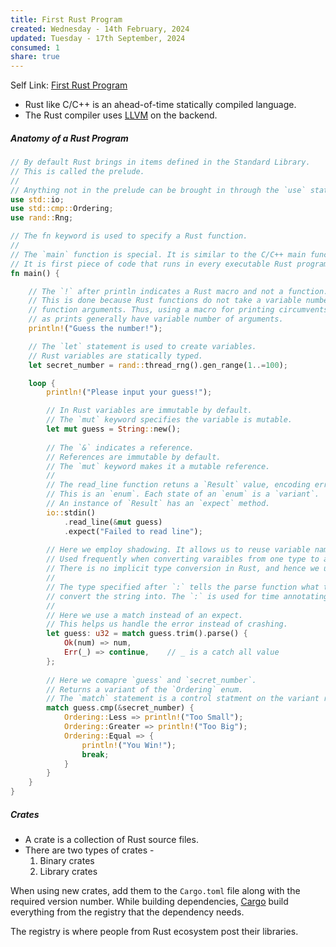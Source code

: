 ```yaml
---
title: First Rust Program
created: Wednesday - 14th February, 2024
updated: Tuesday - 17th September, 2024
consumed: 1
share: true
---
```


Self Link: [First Rust Program](First%20Rust%20Program.md)

* Rust like C/C++ is an ahead-of-time statically compiled language.
* The Rust compiler uses [LLVM](LLVM.md) on the backend.

##### Anatomy of a Rust Program

````rust
// By default Rust brings in items defined in the Standard Library.
// This is called the prelude.
//
// Anything not in the prelude can be brought in through the `use` statement.
use std::io;
use std::cmp::Ordering;
use rand::Rng;

// The fn keyword is used to specify a Rust function.
//
// The `main` function is special. It is similar to the C/C++ main function.
// It is first piece of code that runs in every executable Rust program.
fn main() {

	// The `!` after println indicates a Rust macro and not a function.
	// This is done because Rust functions do not take a variable number of
	// function arguments. Thus, using a macro for printing circumvents that,
	// as prints generally have variable number of arguments.
	println!("Guess the number!");

	// The `let` statement is used to create variables.
	// Rust variables are statically typed.
	let secret_number = rand::thread_rng().gen_range(1..=100);

	loop {
		println!("Please input your guess!");

		// In Rust variables are immutable by default.
		// The `mut` keyword specifies the variable is mutable.
		let mut guess = String::new();
	
		// The `&` indicates a reference.
		// References are immutable by default.
		// The `mut` keyword makes it a mutable reference.
		//
		// The read_line function retuns a `Result` value, encoding error information.
		// This is an `enum`. Each state of an `enum` is a `variant`.
		// An instance of `Result` has an `expect` method.
		io::stdin()
			.read_line(&mut guess)
			.expect("Failed to read line");
	
		// Here we employ shadowing. It allows us to reuse variable names.
		// Used frequently when converting varaibles from one type to another.
		// There is no implicit type conversion in Rust, and hence we use shadowing.
		//
		// The type specified after `:` tells the parse function what type to
		// convert the string into. The `:` is used for time annotating types.
		//
		// Here we use a match instead of an expect.
		// This helps us handle the error instead of crashing.
		let guess: u32 = match guess.trim().parse() {
			Ok(num) => num,
			Err(_) => continue,    // _ is a catch all value
		};
	
		// Here we comapre `guess` and `secret_number`.
		// Returns a variant of the `Ordering` enum.
		// The `match` statement is a control statment on the variant returned.
		match guess.cmp(&secret_number) {
			Ordering::Less => println!("Too Small");
			Ordering::Greater => println!("Too Big");
			Ordering::Equal => {
				println!("You Win!");
				break;
			}
		}
	}
}
````

##### Crates

* A crate is a collection of Rust source files.
* There are two types of crates - 
  1. Binary crates
  1. Library crates

When using new crates, add them to the `Cargo.toml` file along with the required version number. While building dependencies, [Cargo](./Cargo.md) build everything from the registry that the dependency needs.

The registry is where people from Rust ecosystem post their libraries.
